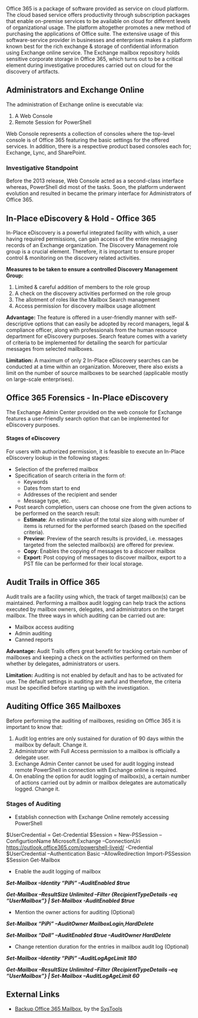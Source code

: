 Office 365 is a package of software provided as service on cloud
platform. The cloud based service offers productivity through
subscription packages that enable on-premise services to be available on
cloud for different levels of organizational usage. The platform
altogether promotes a new method of purchasing the applications of
Office suite. The extensive usage of this software-service provider in
businesses and enterprises makes it a platform known best for the rich
exchange & storage of confidential information using Exchange online
service. The Exchange mailbox repository holds sensitive corporate
storage in Office 365, which turns out to be a critical element during
investigative procedures carried out on cloud for the discovery of
artifacts.

## Administrators and Exchange Online

The administration of Exchange online is executable via:

1.  A Web Console
2.  Remote Session for PowerShell

Web Console represents a collection of consoles where the top-level
console is of Office 365 featuring the basic settings for the offered
services. In addition, there is a respective product based consoles each
for; Exchange, Lync, and SharePoint.

### Investigative Standpoint

Before the 2013 release, Web Console acted as a second-class interface
whereas, PowerShell did most of the tasks. Soon, the platform underwent
evolution and resulted in became the primary interface for
Administrators of Office 365.

## In-Place eDiscovery & Hold - Office 365

In-Place eDiscovery is a powerful integrated facility with which, a user
having required permissions, can gain access of the entire messaging
records of an Exchange organization. The Discovery Management role group
is a crucial element. Therefore, it is important to ensure proper
control & monitoring on the discovery related activities.

**Measures to be taken to ensure a controlled Discovery Management
Group:**

1.  Limited & careful addition of members to the role group
2.  A check on the discovery activities performed on the role group
3.  The allotment of roles like the Mailbox Search management
4.  Access permission for discovery mailbox usage allotment

**Advantage:** The feature is offered in a user-friendly manner with
self-descriptive options that can easily be adopted by record managers,
legal & compliance officer, along with professionals from the human
resource department for eDiscovery purposes. Search feature comes with a
variety of criteria to be implemented for detailing the search for
particular messages from selected mailboxes.

**Limitation:** A maximum of only 2 In-Place eDiscovery searches can be
conducted at a time within an organization. Moreover, there also exists
a limit on the number of source mailboxes to be searched (applicable
mostly on large-scale enterprises).

## Office 365 Forensics - In-Place eDiscovery

The Exchange Admin Center provided on the web console for Exchange
features a user-friendly search option that can be implemented for
eDiscovery purposes.

#### Stages of eDiscovery

For users with authorized permission, it is feasible to execute an
In-Place eDiscovery lookup in the following stages:

- Selection of the preferred mailbox
- Specification of search criteria in the form of:
  - Keywords
  - Dates from start to end
  - Addresses of the recipient and sender
  - Message type, etc.
- Post search completion, users can choose one from the given actions to
  be performed on the search result:
  - **Estimate**: An estimate value of the total size along with number
    of items is returned for the performed search (based on the
    specified criteria).
  - **Preview**: Preview of the search results is provided, i.e.
    messages targeted from the selected mailbox(s) are offered for
    preview.
  - **Copy**: Enables the copying of messages to a discover mailbox
  - **Export**: Post copying of messages to discover mailbox, export to
    a PST file can be performed for their local storage.

## Audit Trails in Office 365

Audit trails are a facility using which, the track of target mailbox(s)
can be maintained. Performing a mailbox audit logging can help track the
actions executed by mailbox owners, delegates, and administrators on the
target mailbox. The three ways in which auditing can be carried out are:

- Mailbox access auditing
- Admin auditing
- Canned reports

**Advantage:** Audit Trails offers great benefit for tracking certain
number of mailboxes and keeping a check on the activities performed on
them whether by delegates, administrators or users.

**Limitation:** Auditing is not enabled by default and has to be
activated for use. The default settings in auditing are awful and
therefore, the criteria must be specified before starting up with the
investigation.

## Auditing Office 365 Mailboxes

Before performing the auditing of mailboxes, residing on Office 365 it
is important to know that:

1.  Audit log entries are only sustained for duration of 90 days within
    the mailbox by default. Change it.
2.  Administrator with Full Access permission to a mailbox is officially
    a delegate user.
3.  Exchange Admin Center cannot be used for audit logging instead
    remote PowerShell in connection with Exchange online is required.
4.  On enabling the option for audit logging of mailbox(s), a certain
    number of actions carried out by admin or mailbox delegates are
    automatically logged. Change it.

### Stages of Auditing

- Establish connection with Exchange Online remotely accessing
  PowerShell

\$UserCredential = Get-Credential \$Session = New-PSSession
–ConfigurtionName Microsoft.Exchange –ConnectionUri
<https://outlook.office365.com/powershell-liveid/> -Credential
\$UserCredential –Authentication Basic –AllowRedirection
Import-PSSession \$Session Get-Mailbox

- Enable the audit logging of mailbox

***Set-Mailbox –Identity “PiPi” –AuditEnabled \$true***

***Get-Mailbox –ResultSize Unlimited –Filter {RecipientTypeDetails -eq
“UserMailbox”} \| Set-Mailbox -AuditEnabled \$true***

- Mention the owner actions for auditing (Optional)

***Set-Mailbox “PiPi” –AuditOwner MailboxLogin,HardDelete***

***Set-Mailbox “Doll” –AuditEnabled \$true –AuditOwner HardDelete***

- Change retention duration for the entries in mailbox audit log
  (Optional)

***Set-Mailbox –Identity “PiPi” –AuditLogAgeLimit 180***

***Get-Mailbox –ResultSize Unlimited –Filter {RecipientTypeDetails –eq
“UserMailbox”} \| Set-Mailbox –AuditLogAgeLimit 60***

## External Links

- [Backup Office 365
  Mailbox](https://www.systoolsgroup.com/office365-backup/), by the
  [SysTools](SysTools "wikilink")